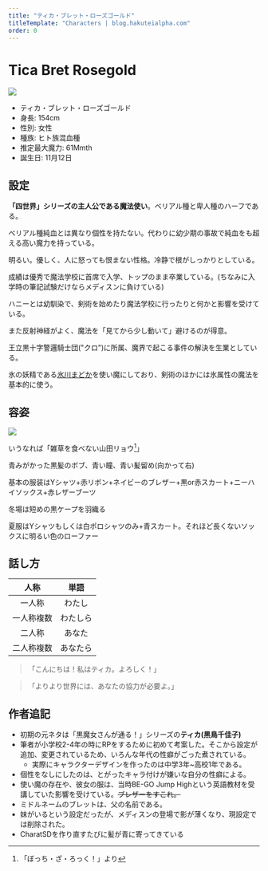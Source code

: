 ```yaml
---
title: "ティカ・ブレット・ローズゴールド"
titleTemplate: "Characters | blog.hakuteialpha.com"
order: 0
---
```


# Tica Bret Rosegold

<div class="pt-4 flex gap-2 flex-col sm:flex-row items-start introduce">
<img src="https://dir.hakuteialpha.com/g/chara/hd/tica.png" class="rounded-md bg-white dark:bg-neutral-700 sm:max-w-64">
<div class="">

- ティカ・ブレット・ローズゴールド
- 身長: 154cm
- 性別: 女性
- 種族: ヒト族混血種
- 推定最大魔力: 61Mmth
- 誕生日: 11月12日

</div></div>


## 設定

**「四世界」シリーズの主人公である魔法使い**。ベリアル種と卑人種のハーフである。

ベリアル種純血とは異なり個性を持たない。代わりに幼少期の事故で純血をも超える高い魔力を持っている。

明るい。優しく、人に怒っても恨まない性格。冷静で根がしっかりとしている。

成績は優秀で魔法学校に首席で入学、トップのまま卒業している。(ちなみに入学時の筆記試験だけならメディスンに負けている)

ハニーとは幼馴染で、剣術を始めたり魔法学校に行ったりと何かと影響を受けている。

また反射神経がよく、魔法を「見てから少し動いて」避けるのが得意。

王立黒十字警邏騎士団("クロ")に所属、魔界で起こる事件の解決を生業としている。

氷の妖精である[氷川まどか](madoka)を使い魔にしており、剣術のほかには氷属性の魔法を基本的に使う。 


## 容姿

<div class="pt-4 flex gap-2 flex-col-reverse sm:flex-row items-start introduce">
<img src="https://dir.hakuteialpha.com/g/chara/charat/org_20240324_130033.png" class="rounded-xl bg-white dark:bg-neutral-700 sm:max-w-64">
<div>

いうなれば「雑草を食べない山田リョウ[^1]」

青みがかった黒髪のボブ、青い瞳、青い髪留め(向かって右)

基本の服装はYシャツ+赤リボン+ネイビーのブレザー+黒or赤スカート+ニーハイソックス+赤レザーブーツ

冬場は短めの黒ケープを羽織る

夏服はYシャツもしくは白ポロシャツのみ+青スカート。それほど長くないソックスに明るい色のローファー

</div></div>


[^1]: 「ぼっち・ざ・ろっく！」より

## 話し方

| 人称 | 単語 |
| :-: | :-: |
| 一人称 | わたし |
| 一人称複数 | わたしら |
| 二人称 | あなた |
| 二人称複数 | あなたら |

> 「こんにちは！私はティカ。よろしく！」

> 「よりより世界には、あなたの協力が必要よ。」

## 作者追記

- 初期の元ネタは「黒魔女さんが通る！」シリーズの**ティカ(黒鳥千佳子)**
- 筆者が小学校2-4年の時にRPをするために初めて考案した。そこから設定が追加、変更されているため、いろんな年代の性癖がごった煮されている。
  - 実際にキャラクターデザインを作ったのは中学3年~高校1年である。
- 個性をなしにしたのは、とがったキャラ付けが嫌いな自分の性癖による。
- 使い魔の存在や、彼女の服は、当時BE-GO Jump Highという英語教材を受講していた影響を受けている。~~ブレザーをすこれ。~~
- ミドルネームのブレットは、父の名前である。
- 妹がいるという設定だったが、メディスンの登場で影が薄くなり、現設定では削除された。
- CharatSDを作り直すたびに髪が青に寄ってきている
